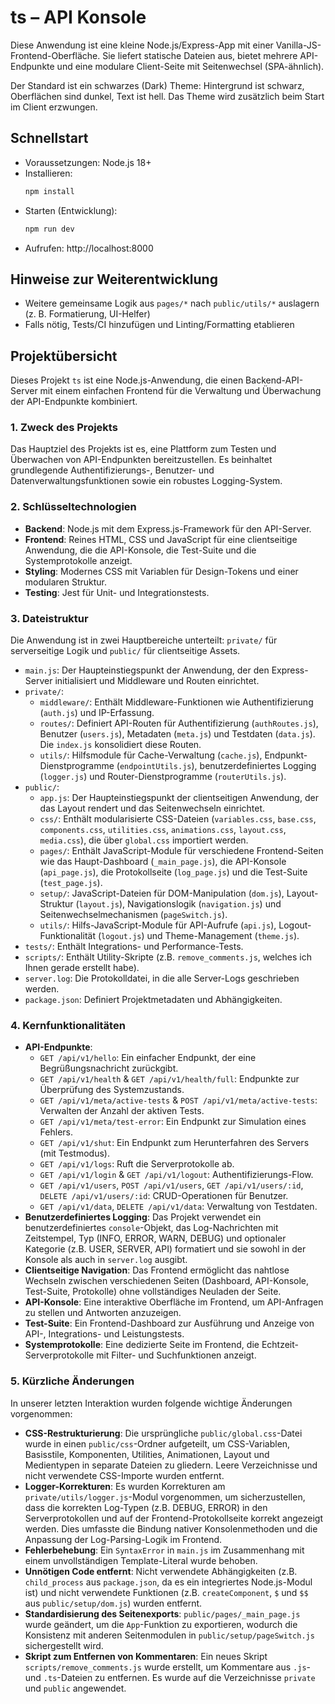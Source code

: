# ts – API Konsole

Diese Anwendung ist eine kleine Node.js/Express-App mit einer Vanilla-JS-Frontend-Oberfläche. Sie liefert statische Dateien aus, bietet mehrere API-Endpunkte und eine modulare Client-Seite mit Seitenwechsel (SPA-ähnlich).

Der Standard ist ein schwarzes (Dark) Theme: Hintergrund ist schwarz, Oberflächen sind dunkel, Text ist hell. Das Theme wird zusätzlich beim Start im Client erzwungen.

## Schnellstart

- Voraussetzungen: Node.js 18+
- Installieren:
  ```bash
  npm install
  ```
- Starten (Entwicklung):
  ```bash
  npm run dev
  ```
- Aufrufen: http://localhost:8000

## Hinweise zur Weiterentwicklung

- Weitere gemeinsame Logik aus `pages/*` nach `public/utils/*` auslagern (z. B. Formatierung, UI-Helfer)
- Falls nötig, Tests/CI hinzufügen und Linting/Formatting etablieren

## Projektübersicht

Dieses Projekt `ts` ist eine Node.js-Anwendung, die einen Backend-API-Server mit einem einfachen Frontend für die Verwaltung und Überwachung der API-Endpunkte kombiniert.

### 1. Zweck des Projekts
Das Hauptziel des Projekts ist es, eine Plattform zum Testen und Überwachen von API-Endpunkten bereitzustellen. Es beinhaltet grundlegende Authentifizierungs-, Benutzer- und Datenverwaltungsfunktionen sowie ein robustes Logging-System.

### 2. Schlüsseltechnologien
*   **Backend**: Node.js mit dem Express.js-Framework für den API-Server.
*   **Frontend**: Reines HTML, CSS und JavaScript für eine clientseitige Anwendung, die die API-Konsole, die Test-Suite und die Systemprotokolle anzeigt.
*   **Styling**: Modernes CSS mit Variablen für Design-Tokens und einer modularen Struktur.
*   **Testing**: Jest für Unit- und Integrationstests.

### 3. Dateistruktur
Die Anwendung ist in zwei Hauptbereiche unterteilt: `private/` für serverseitige Logik und `public/` für clientseitige Assets.

*   `main.js`: Der Haupteinstiegspunkt der Anwendung, der den Express-Server initialisiert und Middleware und Routen einrichtet.
*   `private/`:
    *   `middleware/`: Enthält Middleware-Funktionen wie Authentifizierung (`auth.js`) und IP-Erfassung.
    *   `routes/`: Definiert API-Routen für Authentifizierung (`authRoutes.js`), Benutzer (`users.js`), Metadaten (`meta.js`) und Testdaten (`data.js`). Die `index.js` konsolidiert diese Routen.
    *   `utils/`: Hilfsmodule für Cache-Verwaltung (`cache.js`), Endpunkt-Dienstprogramme (`endpointUtils.js`), benutzerdefiniertes Logging (`logger.js`) und Router-Dienstprogramme (`routerUtils.js`).
*   `public/`:
    *   `app.js`: Der Haupteinstiegspunkt der clientseitigen Anwendung, der das Layout rendert und das Seitenwechseln einrichtet.
    *   `css/`: Enthält modularisierte CSS-Dateien (`variables.css`, `base.css`, `components.css`, `utilities.css`, `animations.css`, `layout.css`, `media.css`), die über `global.css` importiert werden.
    *   `pages/`: Enthält JavaScript-Module für verschiedene Frontend-Seiten wie das Haupt-Dashboard (`_main_page.js`), die API-Konsole (`api_page.js`), die Protokollseite (`log_page.js`) und die Test-Suite (`test_page.js`).
    *   `setup/`: JavaScript-Dateien für DOM-Manipulation (`dom.js`), Layout-Struktur (`layout.js`), Navigationslogik (`navigation.js`) und Seitenwechselmechanismen (`pageSwitch.js`).
    *   `utils/`: Hilfs-JavaScript-Module für API-Aufrufe (`api.js`), Logout-Funktionalität (`logout.js`) und Theme-Management (`theme.js`).
*   `tests/`: Enthält Integrations- und Performance-Tests.
*   `scripts/`: Enthält Utility-Skripte (z.B. `remove_comments.js`, welches ich Ihnen gerade erstellt habe).
*   `server.log`: Die Protokolldatei, in die alle Server-Logs geschrieben werden.
*   `package.json`: Definiert Projektmetadaten und Abhängigkeiten.

### 4. Kernfunktionalitäten
*   **API-Endpunkte**:
    *   `GET /api/v1/hello`: Ein einfacher Endpunkt, der eine Begrüßungsnachricht zurückgibt.
    *   `GET /api/v1/health` & `GET /api/v1/health/full`: Endpunkte zur Überprüfung des Systemzustands.
    *   `GET /api/v1/meta/active-tests` & `POST /api/v1/meta/active-tests`: Verwalten der Anzahl der aktiven Tests.
    *   `GET /api/v1/meta/test-error`: Ein Endpunkt zur Simulation eines Fehlers.
    *   `GET /api/v1/shut`: Ein Endpunkt zum Herunterfahren des Servers (mit Testmodus).
    *   `GET /api/v1/logs`: Ruft die Serverprotokolle ab.
    *   `GET /api/v1/login` & `GET /api/v1/logout`: Authentifizierungs-Flow.
    *   `GET /api/v1/users`, `POST /api/v1/users`, `GET /api/v1/users/:id`, `DELETE /api/v1/users/:id`: CRUD-Operationen für Benutzer.
    *   `GET /api/v1/data`, `DELETE /api/v1/data`: Verwaltung von Testdaten.
*   **Benutzerdefiniertes Logging**: Das Projekt verwendet ein benutzerdefiniertes `console`-Objekt, das Log-Nachrichten mit Zeitstempel, Typ (INFO, ERROR, WARN, DEBUG) und optionaler Kategorie (z.B. USER, SERVER, API) formatiert und sie sowohl in der Konsole als auch in `server.log` ausgibt.
*   **Clientseitige Navigation**: Das Frontend ermöglicht das nahtlose Wechseln zwischen verschiedenen Seiten (Dashboard, API-Konsole, Test-Suite, Protokolle) ohne vollständiges Neuladen der Seite.
*   **API-Konsole**: Eine interaktive Oberfläche im Frontend, um API-Anfragen zu stellen und Antworten anzuzeigen.
*   **Test-Suite**: Ein Frontend-Dashboard zur Ausführung und Anzeige von API-, Integrations- und Leistungstests.
*   **Systemprotokolle**: Eine dedizierte Seite im Frontend, die Echtzeit-Serverprotokolle mit Filter- und Suchfunktionen anzeigt.

### 5. Kürzliche Änderungen
In unserer letzten Interaktion wurden folgende wichtige Änderungen vorgenommen:
*   **CSS-Restrukturierung**: Die ursprüngliche `public/global.css`-Datei wurde in einen `public/css`-Ordner aufgeteilt, um CSS-Variablen, Basisstile, Komponenten, Utilities, Animationen, Layout und Medientypen in separate Dateien zu gliedern. Leere Verzeichnisse und nicht verwendete CSS-Importe wurden entfernt.
*   **Logger-Korrekturen**: Es wurden Korrekturen am `private/utils/logger.js`-Modul vorgenommen, um sicherzustellen, dass die korrekten Log-Typen (z.B. DEBUG, ERROR) in den Serverprotokollen und auf der Frontend-Protokollseite korrekt angezeigt werden. Dies umfasste die Bindung nativer Konsolenmethoden und die Anpassung der Log-Parsing-Logik im Frontend.
*   **Fehlerbehebung**: Ein `SyntaxError` in `main.js` im Zusammenhang mit einem unvollständigen Template-Literal wurde behoben.
*   **Unnötigen Code entfernt**: Nicht verwendete Abhängigkeiten (z.B. `child_process` aus `package.json`, da es ein integriertes Node.js-Modul ist) und nicht verwendete Funktionen (z.B. `createComponent`, `$` und `$$` aus `public/setup/dom.js`) wurden entfernt.
*   **Standardisierung des Seitenexports**: `public/pages/_main_page.js` wurde geändert, um die `App`-Funktion zu exportieren, wodurch die Konsistenz mit anderen Seitenmodulen in `public/setup/pageSwitch.js` sichergestellt wird.
*   **Skript zum Entfernen von Kommentaren**: Ein neues Skript `scripts/remove_comments.js` wurde erstellt, um Kommentare aus `.js`- und `.ts`-Dateien zu entfernen. Es wurde auf die Verzeichnisse `private` und `public` angewendet.

